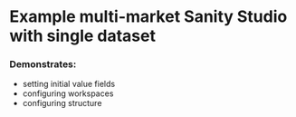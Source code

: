 # Example multi-market Sanity Studio with single dataset

### Demonstrates:

- setting initial value fields
- configuring workspaces
- configuring structure
